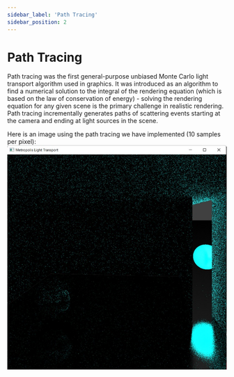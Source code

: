 ```yaml
---
sidebar_label: 'Path Tracing'
sidebar_position: 2
---
```

# Path Tracing
Path tracing was the first general-purpose unbiased Monte Carlo light transport algorithm used in graphics. It was introduced as an algorithm to find a numerical solution to the integral of the rendering equation (which is based on the law of conservation of energy) - solving the rendering equation for any given scene is the primary challenge in realistic rendering.  
Path tracing incrementally generates paths of scattering events starting at the camera and ending at light sources in the scene.  
  
Here is an image using the path tracing we have implemented (10 samples per pixel):
![alt text for screen readers](./path_tracing_10_samples.jpeg "Path Tracing with 10 Samples")


